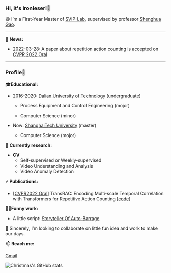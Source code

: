 ### Hi, it's **Ironieser**!👋

<!--
**Ironieser/Ironieser** is a ✨ _special_ ✨ repository because its `README.md` (this file) appears on your GitHub profile.

Here are some ideas to get you started:

- 🔭 I’m currently working on ...
- 🌱 I’m currently learning ...
- 👯 I’m looking to collaborate on ...
- 🤔 I’m looking for help with ...
- 💬 Ask me about ...
- 📫 How to reach me: ...
- 😄 Pronouns: ...
- ⚡ Fun fact: ...
-->

😄 I’m a First-Year Master of [SVIP-Lab](https://svip-lab.github.io/team.html), supervised by professor [Shenghua Gao](https://scholar.google.com/citations?hl=zh-CN&user=fe-1v0MAAAAJ).

- - -
💬 **News:**
- 2022-03-28: A paper about repetition action counting is accepted on [CVPR 2022 Oral](https://cvpr2022.thecvf.com/)
- - -

### Profile👶

🎓**Educational:**
* 2016-2020: [Dalian University of Technology](https://www.dlut.edu.cn) (undergraduate)

    - Process Equipment and Control Engineering (mojor)

    - Computer Science (minor)

* Now: [ShanghaiTech University](https://www.shanghaitech.edu.cn/) (master)

    - Computer Science (mojor)


🔭 **Currently research:**
 * **CV**
     * Self-supervised or Weekly-supervised 
     * Video Understanding and Analysis
     * Video Anomaly Detection  

⚡ **Publications:**
 * [[CVPR2022 Oral](https://cvpr2022.thecvf.com/)] TransRAC: Encoding Multi-scale Temporal Correlation with Transformers for Repetitive Action Counting [[code](https://github.com/SvipRepetitionCounting/TransRAC)]

 👨‍🦽**Funny work:**

* A little script: [Storyteller Of Auto-Barrage](https://github.com/Ironieser/Storyteller_Of_Auto-Barrage)

👯 Sincerely, I’m looking to collaborate on little fun idea and work to make our days.

📫 **Reach me:**

[Gmail](ironieser@gmail.com)

![Christmas's GitHub stats](https://github-readme-stats.vercel.app/api?username=Christmas&show_icons=true&theme=tokyonight)

